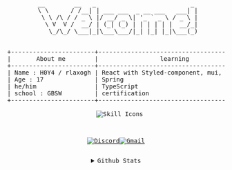 <div align="center">
<pre>
 __        __   _                          _ 
 \ \      / /__| | ___ ___  _ __ ___   ___| |
  \ \ /\ / / _ \ |/ __/ _ \| '_ ` _ \ / _ \ |
   \ V  V /  __/ | (_| (_) | | | | | |  __/_|
    \_/\_/ \___|_|\___\___/|_| |_| |_|\___(_)
 <br>
+-----------------------+-------------------------------------------+----------------------+
|       About me        |                 learning                  |         Goal         |
+-----------------------+-------------------------------------------+----------------------+
| Name : H0Y4 / rlaxogh | React with Styled-component, mui, sass... | Getting my first job |
| Age : 17              | Spring                                    | Get certifications   |
| he/him                | TypeScript                                |                      |
| school : GBSW         | certification                             |                      |
+-----------------------+-------------------------------------------+----------------------+
<div style="text-align: center;">
  <img src="https://skillicons.dev/icons?i=spring,react,styledcomponents,mui,java,scss,ts" alt="Skill Icons" />
</div>
 
[![Discord](https://img.shields.io/badge/Discord-5865F2?style=for-the-badge&logo=discord&logoColor=white)](https://discordapp.com/users/867071958071771157)[![Gmail](https://img.shields.io/badge/Gmail-D14836?style=for-the-badge&logo=gmail&logoColor=white)](mailto:btm.email2769@gmail.com)
<details>
<summary>Github Stats</summary>
 <table>
  <tr>
   <td>

[![trophy](https://github-profile-trophy.vercel.app/?username=rlaxogh76)](https://github.com/rlaxogh76/github-profile-trophy)
![GitHub Stats](https://gh-readme-profile.vercel.app/api?username=rlaxogh76&theme=dark)
![rlaxogh76's Top Languages](https://github-readme-stats.vercel.app/api/top-langs/?username=rlaxogh76&theme=default&show_icons=true&hide_border=true&layout=compact)
    
   </td>
  </tr>
 </table>
</details>
